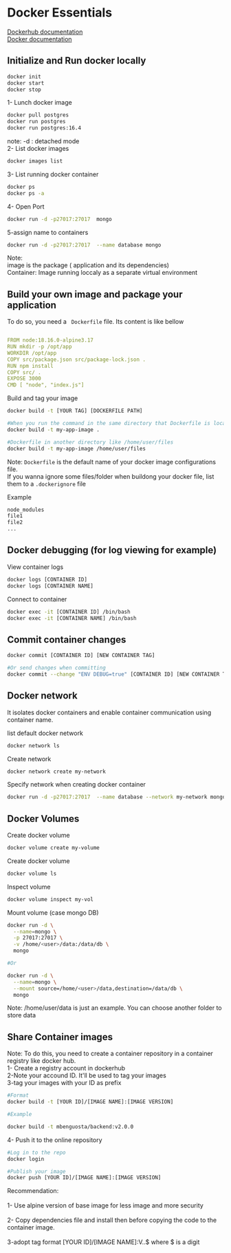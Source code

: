 # Docker Essentials
[Dockerhub documentation ](https://hub.docker.com/) <br>
[Docker documentation ](https://docs.docker.com/reference/cli/docker/container/)

## Initialize and Run docker locally
```sh
docker init
docker start
docker stop
```
1- Lunch docker image
```sh
docker pull postgres
docker run postgres
docker run postgres:16.4
```
note: -d :  detached mode <br>
2- List docker images
```sh
docker images list
```

3- List running docker container
```sh
docker ps
docker ps -a
```
4- Open Port 
```sh
docker run -d -p27017:27017  mongo
```
5-assign name to containers
```sh
docker run -d -p27017:27017  --name database mongo
```
Note: <br>
image is the  package ( application and its dependencies)<br>
Container: Image running loccaly as a separate virtual environment<br>

## Build your own image and package your application

To do so, you need a ``` Dockerfile``` file. Its content is like bellow

```yaml

FROM node:18.16.0-alpine3.17
RUN mkdir -p /opt/app
WORKDIR /opt/app
COPY src/package.json src/package-lock.json .
RUN npm install
COPY src/ .
EXPOSE 3000
CMD [ "node", "index.js"]

```
Build and tag your image

```sh
docker build -t [YOUR TAG] [DOCKERFILE PATH]

#When you run the command in the same directory that Dockerfile is located
docker build -t my-app-image .

#Dockerfile in another directory like /home/user/files
docker build -t my-app-image /home/user/files
```
Note: ``` Dockerfile ``` is the default name of your docker image configurations file.<br>
If you wanna ignore some files/folder when buildong your docker file, list them to a ``` .dockerignore ``` file<br>

Example
```sh
node_modules
file1
file2
...
```

## Docker debugging (for log viewing for example)

View container logs 
```sh
docker logs [CONTAINER ID]
docker logs [CONTAINER NAME]
```
Connect to container
```sh
docker exec -it [CONTAINER ID] /bin/bash
docker exec -it [CONTAINER NAME] /bin/bash
```
## Commit container changes
```sh
docker commit [CONTAINER ID] [NEW CONTAINER TAG]

#Or send changes when committing
docker commit --change "ENV DEBUG=true" [CONTAINER ID] [NEW CONTAINER TAG]

```
## Docker network

It isolates docker containers and enable container communication using container name.<br>

list default docker network<br>
```sh
docker network ls
```
Create network
```sh
docker network create my-network
```
Specify network when creating docker container
```sh
docker run -d -p27017:27017  --name database --network my-network mongo
```
## Docker Volumes

Create docker volume
```sh
docker volume create my-volume
```
Create docker volume
```sh
docker volume ls
```

Inspect volume
```sh
docker volume inspect my-vol
```

Mount volume (case mongo DB)
```sh
docker run -d \
  --name=mongo \
  -p 27017:27017 \
  -v /home/<user>/data:/data/db \
  mongo

#Or

docker run -d \
  --name=mongo \
  --mount source=/home/<user>/data,destination=/data/db \
  mongo
```
Note: /home/user/data is just an example. You can choose another folder to store data<br>


## Share Container images
Note: To do this, you need to create a container repository in a container registry like docker hub.<br>
1- Create a registry account in dockerhub<br>
2-Note your accound ID. It'll be used to tag your images<br>
3-tag your images with your ID as prefix<br>
```sh
#Format
docker build -t [YOUR ID]/[IMAGE NAME]:[IMAGE VERSION]

#Example

docker build -t mbenguosta/backend:v2.0.0
```
4- Push it to the online repository

```sh
#Log in to the repo
docker login

#Publish your image
docker push [YOUR ID]/[IMAGE NAME]:[IMAGE VERSION]
```


Recommendation:  <br> <br>
1- Use alpine version of base image for less image and more security <br> <br>
2- Copy dependencies file and install then before copying the code to the container image. <br> <br>
3-adopt tag format [YOUR ID]/[IMAGE NAME]:V$.$.$ where $ is a digit  <br> <br>